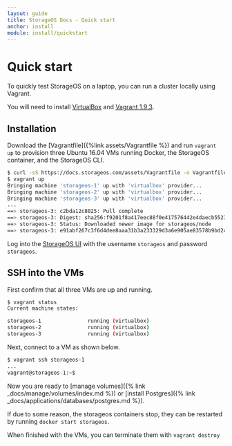 ```yaml
---
layout: guide
title: StorageOS Docs - Quick start
anchor: install
module: install/quickstart
---
```


# Quick start

To quickly test StorageOS on a laptop, you can run a cluster locally using
Vagrant.

You will need to install [VirtualBox](https://www.virtualbox.org/wiki/Downloads)
and [Vagrant 1.9.3](http://vagrantup.com/downloads.html).


## Installation

Download the [Vagrantfile]({%link assets/Vagrantfile %}) and
run `vagrant up` to provision three Ubuntu 16.04 VMs running Docker, the
StorageOS container, and the StorageOS CLI.

```bash
$ curl -sS https://docs.storageos.com/assets/Vagrantfile -o Vagrantfile
$ vagrant up
Bringing machine 'storageos-1' up with 'virtualbox' provider...
Bringing machine 'storageos-2' up with 'virtualbox' provider...
Bringing machine 'storageos-3' up with 'virtualbox' provider...
...
==> storageos-3: c2bda12c8025: Pull complete
==> storageos-3: Digest: sha256:f9201f8a417eec88f0e417576442e4daecb552310f3eeda2b0676145203b1ea8
==> storageos-3: Status: Downloaded newer image for storageos/node
==> storageos-3: e91abf267c3f6d4dee8aaa31b3a233329d3a6e905ae83578b9bd2c59c32f5661
```

Log into the [StorageOS UI](http://192.168.50.100:5705) with the username
`storageos` and password `storageos`.

## SSH into the VMs

First confirm that all three VMs are up and running.

```bash
$ vagrant status
Current machine states:

storageos-1               running (virtualbox)
storageos-2               running (virtualbox)
storageos-3               running (virtualbox)
```

Next, connect to a VM as shown below.
```bash
$ vagrant ssh storageos-1
...
vagrant@storageos-1:~$
```

Now you are ready to [manage volumes]({% link _docs/manage/volumes/index.md %})
or [install Postgres]({% link _docs/applications/databases/postgres.md %}).

If due to some reason, the storageos containers stop, they can be
restarted by running `docker start storageos`.

When finished with the VMs, you can terminate them with `vagrant destroy`
